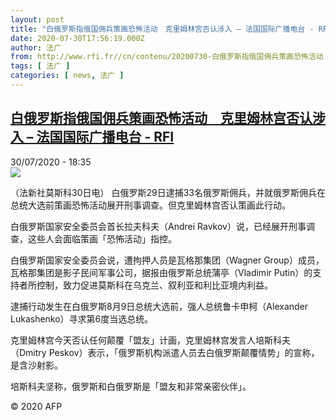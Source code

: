 ```yaml
---
layout: post
title: "白俄罗斯指俄国佣兵策画恐怖活动　克里姆林宫否认涉入 – 法国国际广播电台 - RFI"
date: 2020-07-30T17:56:19.000Z
author: 法广
from: http://www.rfi.fr//cn/contenu/20200730-白俄罗斯指俄国佣兵策画恐怖活动　克里姆林宫否认涉入
tags: [ 法广 ]
categories: [ news, 法广 ]
---
```

<!--1596131779000-->
[白俄罗斯指俄国佣兵策画恐怖活动　克里姆林宫否认涉入 – 法国国际广播电台 - RFI](http://www.rfi.fr//cn/contenu/20200730-%E7%99%BD%E4%BF%84%E7%BD%97%E6%96%AF%E6%8C%87%E4%BF%84%E5%9B%BD%E4%BD%A3%E5%85%B5%E7%AD%96%E7%94%BB%E6%81%90%E6%80%96%E6%B4%BB%E5%8A%A8%E3%80%80%E5%85%8B%E9%87%8C%E5%A7%86%E6%9E%97%E5%AE%AB%E5%90%A6%E8%AE%A4%E6%B6%89%E5%85%A5)
------

<div>
<div>30/07/2020 - 18:35</div><img src="https://s.rfi.fr/media/display/5e402d30-d286-11ea-977c-005056a964fe/w:310/p:16x9/int0003b.200731003504.jpg"><div class="t-content__body u-clearfix"><div class="m-interstitial"></div><p>（法新社莫斯科30日电）    白俄罗斯29日逮捕33名俄罗斯佣兵，并就俄罗斯佣兵在总统大选前策画恐怖活动展开刑事调查。但克里姆林宫否认策画此行动。</p><p>    白俄罗斯国家安全委员会首长拉夫科夫（Andrei Ravkov）说，已经展开刑事调查，这些人会面临策画「恐怖活动」指控。</p><p>    白俄罗斯国家安全委员会说，遭拘押人员是瓦格那集团（Wagner Group）成员，瓦格那集团是影子民间军事公司，据报由俄罗斯总统蒲亭（Vladimir Putin）的支持者所控制，致力促进莫斯科在乌克兰、叙利亚和利比亚境内利益。</p><p>    逮捕行动发生在白俄罗斯8月9日总统大选前，强人总统鲁卡申柯（Alexander Lukashenko）寻求第6度当选总统。</p><p>    克里姆林宫今天否认任何颠覆「盟友」计画，克里姆林宫发言人培斯科夫（Dmitry Peskov）表示，「俄罗斯机构派遣人员去白俄罗斯颠覆情势」的宣称，是含沙射影。</p><p>    培斯科夫坚称，俄罗斯和白俄罗斯是「盟友和非常亲密伙伴」。</p><p class="t-copyright">© 2020 AFP</p>        </div>
</div>
